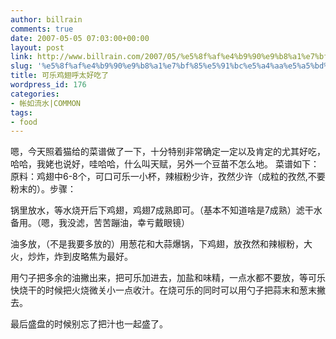 ```yaml
---
author: billrain
comments: true
date: 2007-05-05 07:03:00+00:00
layout: post
link: http://www.billrain.com/2007/05/%e5%8f%af%e4%b9%90%e9%b8%a1%e7%bf%85%e5%91%bc%e5%a4%aa%e5%a5%bd%e5%90%83%e4%ba%86/
slug: '%e5%8f%af%e4%b9%90%e9%b8%a1%e7%bf%85%e5%91%bc%e5%a4%aa%e5%a5%bd%e5%90%83%e4%ba%86'
title: 可乐鸡翅呼太好吃了
wordpress_id: 176
categories:
- 帐如流水|COMMON
tags:
- food
---
```


嗯，今天照着猫给的菜谱做了一下，十分特别非常确定一定以及肯定的尤其好吃，哈哈，我姥也说好，哇哈哈，什么叫天赋，另外一个豆苗不怎么地。
菜谱如下：
原料：鸡翅中6-8个，可口可乐一小杯，辣椒粉少许，孜然少许（成粒的孜然,不要粉末的）。步骤：

锅里放水，等水烧开后下鸡翅，鸡翅7成熟即可。（基本不知道啥是7成熟）滤干水备用。（嗯，我没滤，苦苦蹦油，幸亏戴眼镜）

油多放，（不是我要多放的）用葱花和大蒜爆锅，下鸡翅，放孜然和辣椒粉，大火，炒炸，炸到皮略焦为最好。

用勺子把多余的油撇出来，把可乐加进去，加盐和味精，一点水都不要放，等可乐快烧干的时候把火烧微关小一点收汁。在烧可乐的同时可以用勺子把蒜末和葱末撇去。

最后盛盘的时候别忘了把汁也一起盛了。
